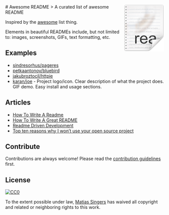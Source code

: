 <img src="icon.png" align="right" />
# Awesome README
> A curated list of awesome README

Inspired by the [awesome](https://github.com/sindresorhus/awesome) list thing.

Elements in beautiful READMEs include, but not limited to: images, screenshots, GIFs, text formatting, etc.


## Examples
- [sindresorhus/pageres](https://github.com/sindresorhus/pageres)
- [petkaantonov/bluebird](https://github.com/petkaantonov/bluebird)
- [jakubroztocil/httpie](https://github.com/jakubroztocil/httpie)
- [karan/joe](https://github.com/karan/joe) - Project logo/icon. Clear description of what the project does. GIF demo. Easy install and usage sections.


## Articles
- [How To Write A Readme](http://jesusabdullah.github.io/2011/11/09/readmes.html)
- [How To Write A Great README](http://robots.thoughtbot.com/how-to-write-a-great-readme)
- [Readme Driven Development](http://tom.preston-werner.com/2010/08/23/readme-driven-development.html)
- [Top ten reasons why I won’t use your open source project](http://thechangelog.com/top-ten-reasons-why-i-wont-use-your-open-source-project/)


## Contribute

Contributions are always welcome!
Please read the [contribution guidelines](contributing.md) first.


## License

[![CC0](http://i.creativecommons.org/p/zero/1.0/88x31.png)](http://creativecommons.org/publicdomain/zero/1.0/)

To the extent possible under law, [Matias Singers](http://mts.io) has waived all copyright and related or neighboring rights to this work.